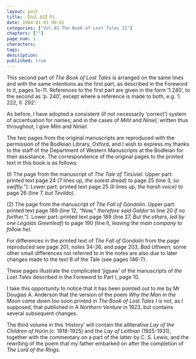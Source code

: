 ```yaml
---
layout: post
title: 【Vol.02】P1.
date: 1984-01-01 00:01
categories: ["Vol.02 The Book of Lost Tales II"]
chapters: [""]
page_num: 1
characters: 
tags: 
description: 
published: true
---
```


This second part of <I>The Book of Lost Tales </I>is arranged on the same lines and with the same intentions as the first part, as described in the Foreword to it, pages 1o-11. References to the first part are given in the form ‘1.240’, to the second as ‘p. 240’, except where a reference is made to both, e.g. ‘I. 222, II. 292’.

As before, I have adopted a consistent (if not necessarily ‘correct’) system of accentuation for names; and in the cases of <I>Mint </I>and <I>Niniel, </I>written thus throughout, I give <I>Mîm </I>and <I>Niniel.</I>

The two pages from the original manuscripts are reproduced with the permission of the Bodleian Library, Oxford, and I wish to express my thanks to the staff of the Department of Western Manuscripts at the Bodleian for their assistance. The correspondence of the original pages to the printed text in this book is as follows:

(I) The page from the manuscript of <I>The Tale of Tinúviel. </I>Upper part: printed text page 24 (7 lines up, <I>the sorest dread) </I>to page 25 (line 3, <I>so swiftly.”). </I>Lower part: printed text page 25 (II lines up, <I>the harsh voice) </I>to page 26 (line 7, <I>but Tevildo).</I>

(2) The page from the manuscript of <I>The Fall of Gondolin. </I>Upper part: printed text page 189 (line 12, <I>“Now,” therefore said Galdor </I>to line 20 <I>if no further.”). </I>Lower part: printed text page 189 (line 27, <I>But the others, led by one Legolas Greenleaf) </I>to page 190 (line II, <I>leaving the main company to follow he).</I>

For differences in the printed text of <I>The Fall of Gondolin </I>from the page reproduced see page 201, notes 34-36, and page 203, <I>Bad Uthwen; </I>some other small differences not referred to in the notes are also due to later changes made to the text B of the Tale (see pages 146-7).

These pages illustrate the complicated ‘jigsaw’ of the manuscripts of <I>the Lost Tales </I>described in the Foreword to Part I, page 10.

I take this opportunity to notice that it has been pointed out to me by Mr Douglas A. Anderson that the version of the poem <I>Why the Man in the Moon came down too soon </I>printed in <I>The Book of Lost Tales I </I>is not, as I supposed, that published in A <I>Northern Venture </I>in 1923, but contains several subsequent changes.

The third volume in this ‘History’ will contain the alliterative <I>Lay of the Children of Húrin (c. </I>1918-1925) and the <I>Lay of Leithian </I>(1925-1931), together with the commentary on a part of the latter by C. S. Lewis, and the rewriting of the poem that my father embarked on after the completion of <I>The Lord of the Rings.</I>


